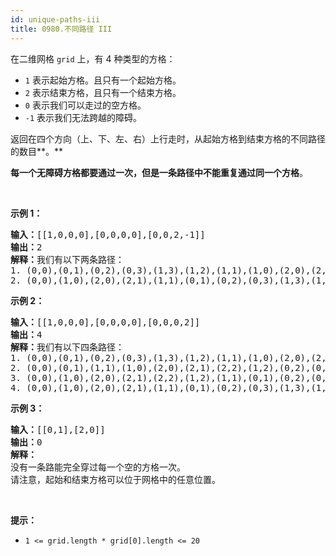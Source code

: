 ```yaml
---
id: unique-paths-iii
title: 0980.不同路径 III
---
```

在二维网格 <code>grid</code> 上，有 4 种类型的方格：


- <code>1</code> 表示起始方格。且只有一个起始方格。
- <code>2</code> 表示结束方格，且只有一个结束方格。
- <code>0</code> 表示我们可以走过的空方格。
- <code>-1</code> 表示我们无法跨越的障碍。

返回在四个方向（上、下、左、右）上行走时，从起始方格到结束方格的不同路径的数目**。**

**每一个无障碍方格都要通过一次，但是一条路径中不能重复通过同一个方格**。

 

**示例 1：**


<pre><strong>输入：</strong>[[1,0,0,0],[0,0,0,0],[0,0,2,-1]]<br/><strong>输出：</strong>2<br/><strong>解释：</strong>我们有以下两条路径：<br/>1. (0,0),(0,1),(0,2),(0,3),(1,3),(1,2),(1,1),(1,0),(2,0),(2,1),(2,2)<br/>2. (0,0),(1,0),(2,0),(2,1),(1,1),(0,1),(0,2),(0,3),(1,3),(1,2),(2,2)</pre>

**示例 2：**


<pre><strong>输入：</strong>[[1,0,0,0],[0,0,0,0],[0,0,0,2]]<br/><strong>输出：</strong>4<br/><strong>解释：</strong>我们有以下四条路径： <br/>1. (0,0),(0,1),(0,2),(0,3),(1,3),(1,2),(1,1),(1,0),(2,0),(2,1),(2,2),(2,3)<br/>2. (0,0),(0,1),(1,1),(1,0),(2,0),(2,1),(2,2),(1,2),(0,2),(0,3),(1,3),(2,3)<br/>3. (0,0),(1,0),(2,0),(2,1),(2,2),(1,2),(1,1),(0,1),(0,2),(0,3),(1,3),(2,3)<br/>4. (0,0),(1,0),(2,0),(2,1),(1,1),(0,1),(0,2),(0,3),(1,3),(1,2),(2,2),(2,3)</pre>

**示例 3：**


<pre><strong>输入：</strong>[[0,1],[2,0]]<br/><strong>输出：</strong>0<br/><strong>解释：</strong><br/>没有一条路能完全穿过每一个空的方格一次。<br/>请注意，起始和结束方格可以位于网格中的任意位置。<br/></pre>

 

**提示：**


- <code>1 &lt;= grid.length * grid[0].length &lt;= 20</code>
